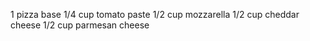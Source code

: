 1 pizza base
1/4 cup tomato paste
1/2 cup mozzarella 
1/2 cup cheddar cheese 
1/2 cup parmesan cheese 